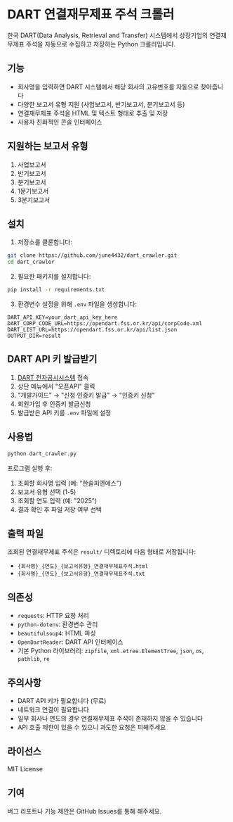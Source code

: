 # DART 연결재무제표 주석 크롤러

한국 DART(Data Analysis, Retrieval and Transfer) 시스템에서 상장기업의 연결재무제표 주석을 자동으로 수집하고 저장하는 Python 크롤러입니다.

## 기능

- 회사명을 입력하면 DART 시스템에서 해당 회사의 고유번호를 자동으로 찾아줍니다
- 다양한 보고서 유형 지원 (사업보고서, 반기보고서, 분기보고서 등)
- 연결재무제표 주석을 HTML 및 텍스트 형태로 추출 및 저장
- 사용자 친화적인 콘솔 인터페이스

## 지원하는 보고서 유형

1. 사업보고서
2. 반기보고서
3. 분기보고서
4. 1분기보고서
5. 3분기보고서

## 설치

1. 저장소를 클론합니다:
```bash
git clone https://github.com/june4432/dart_crawler.git
cd dart_crawler
```

2. 필요한 패키지를 설치합니다:
```bash
pip install -r requirements.txt
```

3. 환경변수 설정을 위해 `.env` 파일을 생성합니다:
```
DART_API_KEY=your_dart_api_key_here
DART_CORP_CODE_URL=https://opendart.fss.or.kr/api/corpCode.xml
DART_LIST_URL=https://opendart.fss.or.kr/api/list.json
OUTPUT_DIR=result
```

## DART API 키 발급받기

1. [DART 전자공시시스템](https://opendart.fss.or.kr/) 접속
2. 상단 메뉴에서 "오픈API" 클릭
3. "개발가이드" → "신청·인증키 발급" → "인증키 신청"
4. 회원가입 후 인증키 발급신청
5. 발급받은 API 키를 `.env` 파일에 설정

## 사용법

```bash
python dart_crawler.py
```

프로그램 실행 후:
1. 조회할 회사명 입력 (예: "한솔피엔에스")
2. 보고서 유형 선택 (1-5)
3. 조회할 연도 입력 (예: "2025")
4. 결과 확인 후 파일 저장 여부 선택

## 출력 파일

조회된 연결재무제표 주석은 `result/` 디렉토리에 다음 형태로 저장됩니다:
- `{회사명}_{연도}_{보고서유형}_연결재무제표주석.html`
- `{회사명}_{연도}_{보고서유형}_연결재무제표주석.txt`

## 의존성

- `requests`: HTTP 요청 처리
- `python-dotenv`: 환경변수 관리
- `beautifulsoup4`: HTML 파싱
- `OpenDartReader`: DART API 인터페이스
- 기본 Python 라이브러리: `zipfile`, `xml.etree.ElementTree`, `json`, `os`, `pathlib`, `re`

## 주의사항

- DART API 키가 필요합니다 (무료)
- 네트워크 연결이 필요합니다
- 일부 회사나 연도의 경우 연결재무제표 주석이 존재하지 않을 수 있습니다
- API 호출 제한이 있을 수 있으니 과도한 요청은 피해주세요

## 라이선스

MIT License

## 기여

버그 리포트나 기능 제안은 GitHub Issues를 통해 해주세요.